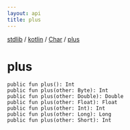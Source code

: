 ```yaml
---
layout: api
title: plus
---
```

[stdlib](../../index.md) / [kotlin](../index.md) / [Char](index.md) / [plus](plus.md)

# plus

```
public fun plus(): Int
public fun plus(other: Byte): Int
public fun plus(other: Double): Double
public fun plus(other: Float): Float
public fun plus(other: Int): Int
public fun plus(other: Long): Long
public fun plus(other: Short): Int
```
